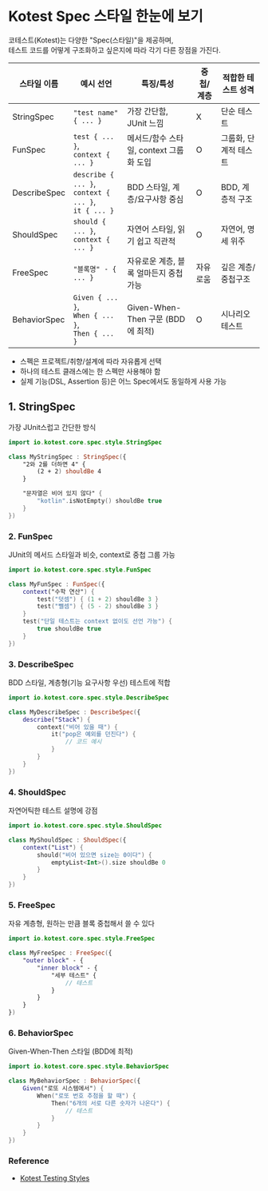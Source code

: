 # Kotest Spec 스타일 한눈에 보기

코테스트(Kotest)는 다양한 "Spec(스타일)"을 제공하며,  
테스트 코드를 어떻게 구조화하고 싶은지에 따라 각기 다른 장점을 가진다.

| 스타일 이름       | 예시 선언                                                       | 특징/특성                        | 중첩/계층 | 적합한 테스트 성격   |
|--------------|-------------------------------------------------------------|------------------------------|-------|--------------|
| StringSpec   | `"test name" { ... }`                                       | 가장 간단함, JUnit 느낌             | X     | 단순 테스트       |
| FunSpec      | `test { ... }`,<br/>`context { ... }`                       | 메서드/함수 스타일, context 그룹화 도입   | O     | 그룹화, 단계적 테스트 |
| DescribeSpec | `describe { ... }`,<br/>`context { ... }`,<br/>`it { ... }` | BDD 스타일, 계층/요구사항 중심          | O     | BDD, 계층적 구조  |
| ShouldSpec   | `should { ... }`,<br/>`context { ... }`                     | 자연어 스타일, 읽기 쉽고 직관적           | O     | 자연어, 명세 위주   |
| FreeSpec     | `"블록명" - { ... }`                                           | 자유로운 계층, 블록 얼마든지 중첩 가능       | 자유로움  | 깊은 계층/중첩구조   |
| BehaviorSpec | `Given { ... }`,<br/>`When { ... }`,<br/>`Then { ... }`     | Given-When-Then 구문 (BDD에 최적) | O     | 시나리오 테스트     |

- 스펙은 프로젝트/취향/설계에 따라 자유롭게 선택
- 하나의 테스트 클래스에는 한 스펙만 사용해야 함
- 실제 기능(DSL, Assertion 등)은 어느 Spec에서도 동일하게 사용 가능

## 1. StringSpec

가장 JUnit스럽고 간단한 방식

```kotlin
import io.kotest.core.spec.style.StringSpec

class MyStringSpec : StringSpec({
    "2와 2를 더하면 4" {
        (2 + 2) shouldBe 4
    }

    "문자열은 비어 있지 않다" {
        "kotlin".isNotEmpty() shouldBe true
    }
})
```

### 2. FunSpec

JUnit의 메서드 스타일과 비슷, context로 중첩 그룹 가능

```kotlin
import io.kotest.core.spec.style.FunSpec

class MyFunSpec : FunSpec({
    context("수학 연산") {
        test("덧셈") { (1 + 2) shouldBe 3 }
        test("뺄셈") { (5 - 2) shouldBe 3 }
    }
    test("단일 테스트는 context 없이도 선언 가능") {
        true shouldBe true
    }
})
```

### 3. DescribeSpec

BDD 스타일, 계층형(기능 요구사항 우선) 테스트에 적합

```kotlin
import io.kotest.core.spec.style.DescribeSpec

class MyDescribeSpec : DescribeSpec({
    describe("Stack") {
        context("비어 있을 때") {
            it("pop은 예외를 던진다") {
                // 코드 예시
            }
        }
    }
})
```

### 4. ShouldSpec

자연어틱한 테스트 설명에 강점

```kotlin
import io.kotest.core.spec.style.ShouldSpec

class MyShouldSpec : ShouldSpec({
    context("List") {
        should("비어 있으면 size는 0이다") {
            emptyList<Int>().size shouldBe 0
        }
    }
})
```

### 5. FreeSpec

자유 계층형, 원하는 만큼 블록 중첩해서 쓸 수 있다

```kotlin
import io.kotest.core.spec.style.FreeSpec

class MyFreeSpec : FreeSpec({
    "outer block" - {
        "inner block" - {
            "세부 테스트" {
                // 테스트
            }
        }
    }
})
```

### 6. BehaviorSpec

Given-When-Then 스타일 (BDD에 최적)

```kotlin
import io.kotest.core.spec.style.BehaviorSpec

class MyBehaviorSpec : BehaviorSpec({
    Given("로또 시스템에서") {
        When("로또 번호 추첨을 할 때") {
            Then("6개의 서로 다른 숫자가 나온다") {
                // 테스트
            }
        }
    }
})
```

### Reference

- [Kotest Testing Styles](https://kotest.io/docs/framework/testing-styles.html)

